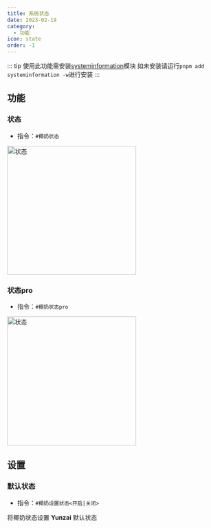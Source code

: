 ```yaml
---
title: 系统状态
date: 2023-02-19
category:
  - 功能
icon: state
order: -1
---
```

::: tip
使用此功能需安装[systeminformation](https://github.com/sebhildebrandt/systeminformation)模块
如未安装请运行`pnpm add systeminformation -w`进行安装
:::
## 功能

### 状态
- 指令：`#椰奶状态`

<img :src="$withBase('/img/状态.jpg')" alt="状态" width = "300" />

### 状态pro
- 指令：`#椰奶状态pro`

<img :src="$withBase('/img/状态pro.jpg')" alt="状态" width = "300" />


## 设置

### 默认状态
- 指令：`#椰奶设置状态<开启|关闭>`

将椰奶状态设置 **Yunzai** 默认状态